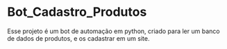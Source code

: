 # Bot_Cadastro_Produtos
Esse projeto é um bot de automação em python, criado para ler um banco de dados de produtos, e os cadastrar em um site.
